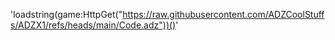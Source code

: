 'loadstring(game:HttpGet("https://raw.githubusercontent.com/ADZCoolStuffs/ADZX1/refs/heads/main/Code.adz"))()'
